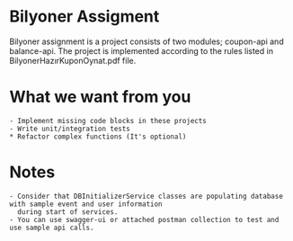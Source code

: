 # Bilyoner Assigment 
Bilyoner assignment is a project consists of two modules; coupon-api and balance-api. The project is implemented 
according to the rules listed in BilyonerHazırKuponOynat.pdf file. 

# What we want from you
    - Implement missing code blocks in these projects
    - Write unit/integration tests
    * Refactor complex functions (It's optional)

# Notes 
    - Consider that DBInitializerService classes are populating database with sample event and user information 
      during start of services.
    - You can use swagger-ui or attached postman collection to test and use sample api calls.